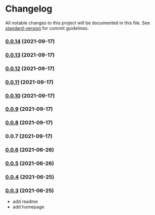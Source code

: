 # Changelog

All notable changes to this project will be documented in this file. See [standard-version](https://github.com/conventional-changelog/standard-version) for commit guidelines.

### [0.0.14](https://github.com/Foreinyel/react-use-shared-state/compare/v0.0.13...v0.0.14) (2021-09-17)

### [0.0.13](https://github.com/Foreinyel/react-use-shared-state/compare/v0.0.12...v0.0.13) (2021-09-17)

### [0.0.12](https://github.com/Foreinyel/react-use-shared-state/compare/v0.0.11...v0.0.12) (2021-09-17)

### [0.0.11](https://github.com/Foreinyel/react-use-shared-state/compare/v0.0.10...v0.0.11) (2021-09-17)

### [0.0.10](https://github.com/Foreinyel/react-use-shared-state/compare/v0.0.9...v0.0.10) (2021-09-17)

### [0.0.9](https://github.com/Foreinyel/react-use-shared-state/compare/v0.0.8...v0.0.9) (2021-09-17)

### [0.0.8](https://github.com/Foreinyel/react-use-shared-state/compare/v0.0.7...v0.0.8) (2021-09-17)

### 0.0.7 (2021-09-17)

### [0.0.6](https://github.com/Foreinyel/react-use-shared-state/compare/v0.0.5...v0.0.6) (2021-06-26)

### [0.0.5](https://github.com/Foreinyel/react-use-shared-state/compare/v0.0.4...v0.0.5) (2021-06-26)

### [0.0.4](https://github.com/Foreinyel/react-use-shared-state/compare/v0.0.3...v0.0.4) (2021-06-25)

### [0.0.3](https://github.com/Foreinyel/react-use-shared-state/compare/v0.0.2...v0.0.3) (2021-06-25)

- add readme
- add homepage
